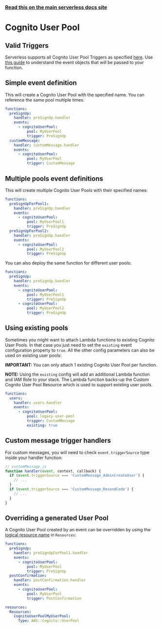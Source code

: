 <!--
title: Serverless Framework - AWS Lambda Events - Cognito User Pool
menuText: Cognito User Pool
menuOrder: 17
description:  Setting up AWS Cognito User Pool Triggers with AWS Lambda via the Serverless Framework
layout: Doc
-->

<!-- DOCS-SITE-LINK:START automatically generated  -->

### [Read this on the main serverless docs site](https://www.serverless.com/framework/docs/providers/aws/events/cognito-user-pool)

<!-- DOCS-SITE-LINK:END -->

# Cognito User Pool

## Valid Triggers

Serverless supports all Cognito User Pool Triggers as specified [here][aws-triggers-list]. Use [this guide][aws-triggers-guide] to understand
the event objects that will be passed to your function.

## Simple event definition

This will create a Cognito User Pool with the specified name. You can reference the same pool multiple times.

```yml
functions:
  preSignUp:
    handler: preSignUp.handler
    events:
      - cognitoUserPool:
          pool: MyUserPool
          trigger: PreSignUp
  customMessage:
    handler: customMessage.handler
    events:
      - cognitoUserPool:
          pool: MyUserPool
          trigger: CustomMessage
```

## Multiple pools event definitions

This will create multiple Cognito User Pools with their specified names:

```yml
functions:
  preSignUpForPool1:
    handler: preSignUp.handler
    events:
      - cognitoUserPool:
          pool: MyUserPool1
          trigger: PreSignUp
  preSignUpForPool2:
    handler: preSignUp.handler
    events:
      - cognitoUserPool:
          pool: MyUserPool2
          trigger: PreSignUp
```

You can also deploy the same function for different user pools:

```yml
functions:
  preSignUp:
    handler: preSignUp.handler
    events:
      - cognitoUserPool:
          pool: MyUserPool1
          trigger: PreSignUp
      - cognitoUserPool:
          pool: MyUserPool2
          trigger: PreSignUp
```

## Using existing pools

Sometimes you might want to attach Lambda functions to existing Cognito User Pools. In that case you just need to set the `existing` event configuration property to `true`. All the other config parameters can also be used on existing user pools:

**IMPORTANT:** You can only attach 1 existing Cognito User Pool per function.

**NOTE:** Using the `existing` config will add an additional Lambda function and IAM Role to your stack. The Lambda function backs-up the Custom Cognito User Pool Resource which is used to support existing user pools.

```yaml
functions:
  users:
    handler: users.handler
    events:
      - cognitoUserPool:
          pool: legacy-user-pool
          trigger: CustomMessage
          existing: true
```

## Custom message trigger handlers

For custom messages, you will need to check `event.triggerSource` type inside your handler function:

```js
// customMessage.js
function handler(event, context, callback) {
  if (event.triggerSource === 'CustomMessage_AdminCreateUser') {
    // ...
  }
  if (event.triggerSource === 'CustomMessage_ResendCode') {
    // ...
  }
}
```

## Overriding a generated User Pool

A Cognito User Pool created by an event can be overridden by using the [logical resource name](../guide/resources.md#aws-cloudformation-resource-reference) in `Resources`:

```yml
functions:
  preSignUp:
    handler: preSignUpForPool1.handler
    events:
      - cognitoUserPool:
          pool: MyUserPool
          trigger: PreSignUp
  postConfirmation:
    handler: postConfirmation.handler
    events:
      - cognitoUserPool:
          pool: MyUserPool
          trigger: PostConfirmation

resources:
  Resources:
    CognitoUserPoolMyUserPool:
      Type: AWS::Cognito::UserPool
```

[aws-triggers-guide]: http://docs.aws.amazon.com/cognito/latest/developerguide/cognito-user-identity-pools-working-with-aws-lambda-triggers.html
[aws-triggers-list]: https://docs.aws.amazon.com/AWSCloudFormation/latest/UserGuide/aws-properties-cognito-userpool-lambdaconfig.html
